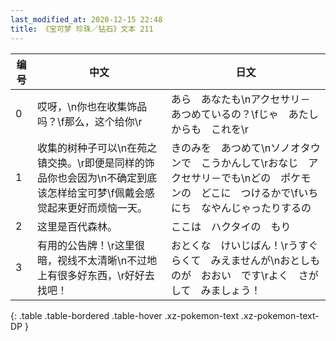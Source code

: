 ```yaml
---
last_modified_at: 2020-12-15 22:48
title: 《宝可梦 珍珠／钻石》文本 211
---
```

| 编号 | 中文 | 日文 |
| ---- | ---- | ---- |
| 0 | 哎呀，\n你也在收集饰品吗？\f那么，这个给你\r | あら　あなたも\nアクセサリ－　あつめているの？\fじゃ　あたしからも　これを\r |
| 1 | 收集的树种子可以\n在苑之镇交换。\r即便是同样的饰品你也会因为\n不确定到底该怎样给宝可梦\f佩戴会感觉起来更好而烦恼一天。 | きのみを　あつめて\nソノオタウンで　こうかんして\rおなじ　アクセサリ－でも\nどの　ポケモンの　どこに　つけるかで\fいちにち　なやんじゃったりするの |
| 2 | 这里是百代森林。 | ここは　ハクタイの　もり |
| 3 | 有用的公告牌！\r这里很暗，视线不太清晰\n不过地上有很多好东西，\r好好去找吧！ | おとくな　けいじばん！\rうすぐらくて　みえませんが\nおとしものが　おおい　です\rよく　さがして　みましょう！ |
{: .table .table-bordered .table-hover .xz-pokemon-text .xz-pokemon-text-DP }